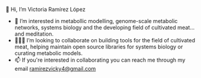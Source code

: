 👋 Hi, I’m Victoria Ramírez López
- 👀 I’m interested in metabollic modelling, genome-scale metabolic networks, systems biology and the developing field of cultivated meat... and meditation.
- 🧑‍🤝‍🧑 I’m looking to collaborate on building tools for the field of cultivated meat, helping maintain open source libraries for systems biology or curating metabolic models.
- 📫 If you're interested in collaborating you can reach me through my email ramirezvicky4@gmail.com 

<!---
victoriarl/victoriarl is a ✨ special ✨ repository because its `README.md` (this file) appears on your GitHub profile.
You can click the Preview link to take a look at your changes.
--->
